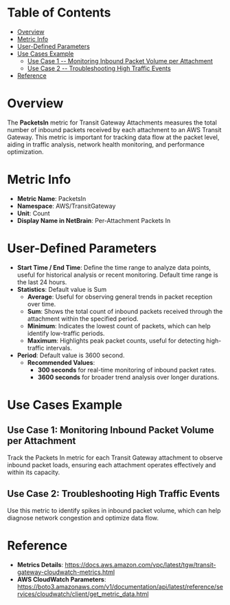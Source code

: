 # Table of Contents
- [Overview](#overview)
- [Metric Info](#metric-info)
- [User-Defined Parameters](#user-defined-parameters)
- [Use Cases Example](#example)
    - [Use Case 1 -- Monitoring Inbound Packet Volume per Attachment](#example-1) 
    - [Use Case 2 -- Troubleshooting High Traffic Events](#example-2)
- [Reference](#reference)

# Overview <a name="overview"></a>
The <b>PacketsIn</b> metric for Transit Gateway Attachments measures the total number of inbound packets received by each attachment to an AWS Transit Gateway. This metric is important for tracking data flow at the packet level, aiding in traffic analysis, network health monitoring, and performance optimization.



# Metric Info <a name="metric-info"></a>
* <b>Metric Name</b>: PacketsIn
* <b>Namespace</b>: AWS/TransitGateway
* <b>Unit</b>: Count
* <b>Display Name in NetBrain</b>: Per-Attachment Packets In

# User-Defined Parameters <a name="user-defined-parameters"></a>
* <b>Start Time / End Time</b>: Define the time range to analyze data points, useful for historical analysis or recent monitoring. Default time range is the last 24 hours.
* <b>Statistics</b>: Default value is Sum
  * <b>Average</b>: Useful for observing general trends in packet reception over time.
  * <b>Sum</b>: Shows the total count of inbound packets received through the attachment within the specified period.
  * <b>Minimum</b>: Indicates the lowest count of packets, which can help identify low-traffic periods.
  * <b>Maximum</b>: Highlights peak packet counts, useful for detecting high-traffic intervals.
* <b>Period</b>: Default value is 3600 second.
  * <b>Recommended Values</b>:
    * <b>300 seconds</b> for real-time monitoring of inbound packet rates.
    * <b>3600 seconds</b> for broader trend analysis over longer durations.

# Use Cases Example <a name="example"></a>
## Use Case 1: Monitoring Inbound Packet Volume per Attachment <a name="example-1"></a>
Track the Packets In metric for each Transit Gateway attachment to observe inbound packet loads, ensuring each attachment operates effectively and within its capacity.

## Use Case 2: Troubleshooting High Traffic Events <a name="example-2"></a>
Use this metric to identify spikes in inbound packet volume, which can help diagnose network congestion and optimize data flow.


# Reference <a name="reference"></a>
* <b>Metrics Details</b>: https://docs.aws.amazon.com/vpc/latest/tgw/transit-gateway-cloudwatch-metrics.html
* <b>AWS CloudWatch Parameters</b>: https://boto3.amazonaws.com/v1/documentation/api/latest/reference/services/cloudwatch/client/get_metric_data.html